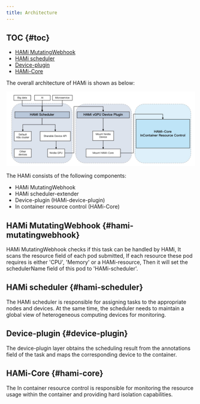 ```yaml
---
title: Architecture
---
```


## TOC {#toc}

- [HAMi MutatingWebhook](#hami-mutatingwebhook)
- [HAMi scheduler](#hami-scheduler)
- [Device-plugin](#device-plugin)
- [HAMi-Core](#hami-core)

The overall architecture of HAMi is shown as below:

![Architecture](../resources/architect.jpg)

The HAMi consists of the following components:

- HAMi MutatingWebhook
- HAMi scheduler-extender
- Device-plugin (HAMi-device-plugin)
- In container resource control (HAMi-Core)

## HAMi MutatingWebhook {#hami-mutatingwebhook}

HAMi MutatingWebhook checks if this task can be handled by HAMi,
It scans the resource field of each pod submitted,
If each resource these pod requires is either 'CPU', 'Memory' or a HAMi-resource,
Then it will set the schedulerName field of this pod to 'HAMi-scheduler'.

## HAMi scheduler {#hami-scheduler}

The HAMi scheduler is responsible for assigning tasks to the appropriate nodes
and devices. At the same time, the scheduler needs to maintain a global view of
heterogeneous computing devices for monitoring.

## Device-plugin {#device-plugin}

The device-plugin layer obtains the scheduling result from the annotations field
of the task and maps the corresponding device to the container.

## HAMi-Core {#hami-core}

The In container resource control is responsible for monitoring the resource
usage within the container and providing hard isolation capabilities.
